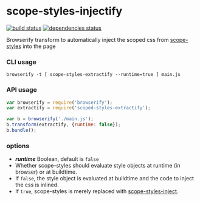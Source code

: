# scope-styles-injectify

[![build status][build-badge]][build-href]
[![dependencies status][deps-badge]][deps-href]

Browserify transform to automatically inject the scoped css from [scope-styles](https://github.com/rtsao/scope-styles) into the page

### CLI usage

```
browserify -t [ scope-styles-extractify --runtime=true ] main.js
```

### API usage

```javascript
var browserify = require('browserify');
var extractify = require('scoped-styles-extractify');

var b = browserify('./main.js');
b.transform(extractify, {runtime: false});
b.bundle();
```

### options


* _**runtime**_ Boolean, default is `false`
 * Whether scope-styles should evaluate style objects at runtime (in browser) or at buildtime.
 * If `false`, the style object is evaluated at buildtime and the code to inject the css is inlined.
 * If `true`, scope-styles is merely replaced with [scope-styles-inject](https://github.com/rtsao/scope-styles-inject).

[build-badge]: https://travis-ci.org/rtsao/scope-styles-injectify.svg?branch=master
[build-href]: https://travis-ci.org/rtsao/scope-styles-injectify
[deps-badge]: https://david-dm.org/rtsao/scope-styles-injectify.svg
[deps-href]: https://david-dm.org/rtsao/scope-styles-injectify
